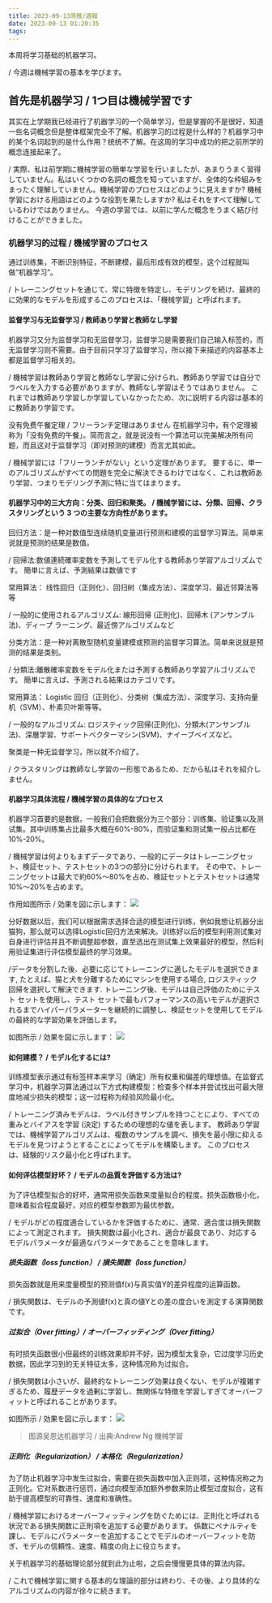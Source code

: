 ```yaml
---
title: 2023-09-13周报/週報
date: 2023-09-13 01:20:35
tags:
---
```


本周将学习基础的机器学习。

/ 今週は機械学習の基本を学びます。
## 首先是机器学习 / 1つ目は機械学習です
其实在上学期我已经进行了机器学习的一个简单学习，但是掌握的不是很好，知道一些名词概念但是整体框架完全不了解。机器学习的过程是什么样的？机器学习中的某个名词起到的是什么作用？统统不了解。在这周的学习中成功的把之前所学的概念连接起来了。

/ 実際、私は前学期に機械学習の簡単な学習を行いましたが、あまりうまく習得していません。私はいくつかの名詞の概念を知っていますが、全体的な枠組みをまったく理解していません。機械学習のプロセスはどのように見えますか? 機械学習における用語はどのような役割を果たしますか? 私はそれをすべて理解しているわけではありません。 今週の学習では、以前に学んだ概念をうまく結び付けることができました。
### 机器学习的过程 / 機械学習のプロセス
通过训练集，不断识别特征，不断建模，最后形成有效的模型，这个过程就叫做“机器学习”。

/ トレーニングセットを通じて、常に特徴を特定し、モデリングを続け、最終的に効果的なモデルを形成するこのプロセスは、「機械学習」と呼ばれます。
#### 监督学习与无监督学习 / 教師あり学習と教師なし学習
机器学习又分为监督学习和无监督学习，监督学习是需要我们自己输入标签的，而无监督学习则不需要。由于目前只学习了监督学习，所以接下来描述的内容基本上都是监督学习相关的。

/ 機械学習は教師あり学習と教師なし学習に分けられ、教師あり学習では自分でラベルを入力する必要がありますが、教師なし学習はそうではありません。 これまでは教師あり学習しか学習していなかったため、次に説明する内容は基本的に教師あり学習です。

没有免费午餐定理 / フリーランチ定理はありません
在机器学习中，有个定理被称为「没有免费的午餐」。简而言之，就是说没有一个算法可以完美解决所有问题，而且这对于监督学习（即对预测的建模）而言尤其如此。


/ 機械学習には「フリーランチがない」という定理があります。 要するに、単一のアルゴリズムがすべての問題を完全に解決できるわけではなく、これは教師あり学習、つまりモデリング予測に特に当てはまります。

#### 机器学习中的三大方向：分类、回归和聚类。 / 機械学習には、分類、回帰、クラスタリングという 3 つの主要な方向性があります。

回归方法：是一种对数值型连续随机变量进行预测和建模的监督学习算法。简单来说就是预测的结果是数值。

/ 回帰法:数値連続確率変数を予測してモデル化する教師あり学習アルゴリズムです。 簡単に言えば、予測結果は数値です

常用算法：
线性回归（正则化）、回归树（集成方法）、深度学习、最近邻算法等等

/ 一般的に使用されるアルゴリズム:
線形回帰 (正則化)、回帰木 (アンサンブル法)、ディープ ラーニング、最近傍アルゴリズムなど

分类方法：是一种对离散型随机变量建模或预测的监督学习算法。简单来说就是预测的结果是类别。

/ 分類法:離散確率変数をモデル化または予測する教師あり学習アルゴリズムです。 簡単に言えば、予測される結果はカテゴリです。

常用算法：
Logistic 回归（正则化）、分类树（集成方法）、深度学习、支持向量机（SVM）、朴素贝叶斯等等。

/ 一般的なアルゴリズム:
ロジスティック回帰(正則化)、分類木(アンサンブル法)、深層学習、サポートベクターマシン(SVM)、ナイーブベイズなど。

聚类是一种无监督学习，所以就不介绍了。

/ クラスタリングは教師なし学習の一形態であるため、だから私はそれを紹介しません。
#### 机器学习具体流程 / 機械学習の具体的なプロセス
机器学习首要的是数据，一般我们会把数据分为三个部分：训练集、验证集以及测试集。其中训练集占比最多大概在60%-80%，而验证集和测试集一般占比都在10%-20%。

/ 機械学習は何よりもまずデータであり、一般的にデータはトレーニングセット、検証セット、テストセットの3つの部分に分けられます。 その中で、トレーニングセットは最大で約60%〜80%を占め、検証セットとテストセットは通常10%〜20%を占めます。

作用如图所示 / 効果を図に示します：
![](./2023-09-13周报/01.png)

分好数据以后，我们可以根据需求选择合适的模型进行训练，例如我想让机器分出猫狗，那么就可以选择Logistic回归方法来解决。训练好以后的模型利用测试集对自身进行评估并且不断调整超参数，直至选出在测试集上效果最好的模型，然后利用验证集进行评估模型最终的学习效果。

/データを分割した後、必要に応じてトレーニングに適したモデルを選択できます, たとえば、猫と犬を分離するためにマシンを使用する場合, ロジスティック回帰を選択して解決できます. トレーニング後、モデルは自己評価のためにテスト セットを使用し、テスト セットで最もパフォーマンスの高いモデルが選択されるまでハイパーパラメーターを継続的に調整し、検証セットを使用してモデルの最終的な学習効果を評価します。

如图所示 / 効果を図に示します：
![](./2023-09-13周报/02.png)
#### 如何建模？ / モデル化するには?
训练模型表示通过有标签样本来学习（确定）所有权重和偏差的理想值。在监督式学习中，机器学习算法通过以下方式构建模型：检查多个样本并尝试找出可最大限度地减少损失的模型；这一过程称为经验风险最小化。

/ トレーニング済みモデルは、ラベル付きサンプルを持つことにより、すべての重みとバイアスを学習 (決定) するための理想的な値を表します。 教師あり学習では、機械学習アルゴリズムは、複数のサンプルを調べ、損失を最小限に抑えるモデルを見つけようとすることによってモデルを構築します。 このプロセスは、経験的リスク最小化と呼ばれます。

#### 如何评估模型好坏？ / モデルの品質を評価する方法は?
为了评估模型拟合的好坏，通常用损失函数来度量拟合的程度。损失函数极小化，意味着拟合程度最好，对应的模型参数即为最优参数。

/ モデルがどの程度適合しているかを評価するために、通常、適合度は損失関数によって測定されます。 損失関数は最小化され、適合が最良であり、対応するモデルパラメータが最適なパラメータであることを意味します。
##### 损失函数（loss function） / 損失関数（loss function）
损失函数就是用来度量模型的预测值f(x)与真实值Y的差异程度的运算函数。

/ 損失関数は、モデルの予測値f(x)と真の値Yとの差の度合いを測定する演算関数です。

##### 过拟合（Over fitting）/ オーバーフィッティング（Over fitting）
有时损失函数很小但最终的训练效果却并不好，因为模型太复杂，它过度学习历史数据，因此学习到的无关特征太多，这种情况称为过拟合。

/ 損失関数は小さいが、最終的なトレーニング効果は良くない、モデルが複雑すぎるため、履歴データを過剰に学習し、無関係な特徴を学習しすぎてオーバーフィットと呼ばれることがあります。

如图所示 / 効果を図に示します：
![](./2023-09-13周报/03.png)
> 图源吴恩达机器学习 / 出典:Andrew Ng 機械学習

##### 正则化（Regularization） / 本格化（Regularization）
为了防止机器学习中发生过拟合，需要在损失函数中加入正则项，这种情况称之为正则化。它对系数进行惩罚，通过向模型添加额外参数来防止模型过度拟合，这有助于提高模型的可靠性、速度和准确性。

/ 機械学習におけるオーバーフィッティングを防ぐためには、正則化と呼ばれる状況である損失関数に正則項を追加する必要があります。 係数にペナルティを課し、モデルにパラメーターを追加することでモデルのオーバーフィットを防ぎ、モデルの信頼性、速度、精度の向上に役立ちます。

关于机器学习的基础理论部分就到此为止啦，之后会慢慢更具体的算法内容。

/ これで機械学習に関する基本的な理論的部分は終わり、その後、より具体的なアルゴリズムの内容が徐々に続きます。
